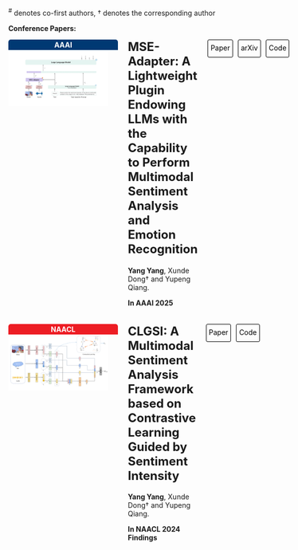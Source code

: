 <sup>#</sup> denotes co-first authors, † denotes the corresponding author

<style>
   .paper-section {
      display: flex;
      align-items: start;
      gap: 20px;
      margin-bottom: 20px;
    }

   .journal-logo {
      padding: 2px 10px;
      border-radius: 5px 5px 0 0;
      /* 添加最小宽度，可根据实际情况调整 */
      width: 200px; 
      /* 如果想固定宽度，可使用 width 属性 */
      /* width: 150px; */ 
      text-align: center; /* 让文字居中显示 */
    }

   .journal-name {
      color: white;
      font-weight: bold;
    }

   .paper-info {
      flex: 1;
    }

   .paper-title {
      margin-top: 0;
      font-size: 1.5rem;
    }

   .authors,
   .publication-info {
      margin-bottom: 0;
    }

   .action-buttons {
      display: flex;
      gap: 10px;
    }

   .button {
      padding: 2px 5px;
      /* 设置固定高度 */
      height: 30px; 
      /* 让文字垂直居中 */
      line-height: 28px; 
      text-decoration: none;
      border-radius: 3px;
      color: black; /* 设置文字为黑色 */
      border: 1px solid black; /* 添加 1 像素宽的黑色边框 */
    }

   .paper-img {
      max-width: 100%;
      width: 200px; /* 可根据需要调整宽度 */
      height: auto;
      margin-bottom: 10px;
    }

    .aaai-logo {
      background-color: #003973;
    }

   .naacl-logo {
      background-color: #ed1d24;
    }

</style>


<strong><strong>Conference Papers:</strong></strong>

<!-- 第一篇论文 -->
<div class="paper-section">
    <div>
      <div class="journal-logo aaai-logo">
        <span class="journal-name">AAAI</span>
      </div>
      <img src="contents/publication_img/MSE-Adapter.jpg" alt="MSE-Adapter" class="paper-img">
    </div>
    <div class="paper-info">
      <h2 class="paper-title">MSE-Adapter: A Lightweight Plugin Endowing LLMs with the Capability to Perform Multimodal Sentiment Analysis and Emotion Recognition</h2>
      <p class="authors">
        <strong>Yang Yang</strong>,
        Xunde Dong†  
        and Yupeng Qiang.
         </p>
      <p class="conference-info">
        <strong>In AAAI 2025</strong>
      </p>
    </div>
    <div class="action-buttons">
      <a href="https://ojs.aaai.org/index.php/AAAI/article/download/34755/36910" class="button">Paper</a>
      <a href="https://arxiv.org/pdf/2502.12478" class="button">arXiv</a>
      <a href="https://github.com/AZYoung233/MSE-Adapter" class="button">Code</a>
    </div>
  </div>

  <!-- 第二篇论文 -->
  <div class="paper-section">
    <div>
      <div class="journal-logo naacl-logo">
        <span class="journal-name">NAACL</span>
      </div>
      <img src="contents/publication_img/CLGSI.png" alt="CLGSI" class="paper-img">
    </div>
    <!-- 这里是绝对路径！特别傻逼 -->
    <div class="paper-info">
      <h2 class="paper-title">CLGSI: A Multimodal Sentiment Analysis Framework based on Contrastive Learning Guided by Sentiment Intensity</h2>
       <p class="authors">
        <strong>Yang Yang</strong>,
        Xunde Dong†  
        and Yupeng Qiang.
      </p>
      <p class="conference-info">
        <strong>In NAACL 2024 Findings</strong>
      </p>
    </div>
    <div class="action-buttons">
      <a href="https://aclanthology.org/2024.findings-naacl.135.pdf" class="button">Paper</a>
      <a href="https://github.com/AZYoung233/CLGSI" class="button">Code</a>
    </div>
  </div>